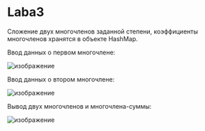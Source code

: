 # Laba3
Сложение двух многочленов заданной степени, коэффициенты многочленов хранятся в объекте HashMap.

Ввод данных о первом многочлене:

![изображение](https://github.com/VolInok/Laba3/assets/124702498/2a61c4b0-27a5-42c3-b1f0-8d02d52a7db2)

Ввод данных о втором многочлене:

![изображение](https://github.com/VolInok/Laba3/assets/124702498/cf1baf4c-230b-47ff-b5ff-752ac68e791d)

Вывод двух многочленов и многочлена-суммы:

![изображение](https://github.com/VolInok/Laba3/assets/124702498/df581dfb-c25d-4d2e-afae-7177823e5083)

